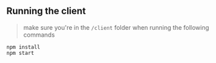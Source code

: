 ## Running the client

> make sure you're in the `/client` folder when running the following commands

```
npm install
npm start
```